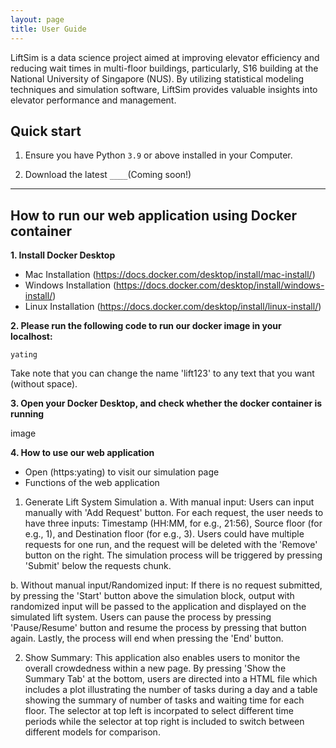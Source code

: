 ```yaml
---
layout: page
title: User Guide
---
```


LiftSim is a data science project aimed at improving elevator efficiency and reducing wait times in multi-floor 
buildings, particularly, S16 building at the National University of Singapore (NUS). By utilizing statistical modeling 
techniques and simulation software, LiftSim provides valuable insights into elevator performance and management. 

## Quick start

1. Ensure you have Python `3.9` or above installed in your Computer.

2. Download the latest `____`(Coming soon!)

--------------------------------------------------------------------------------------------------------------------

## How to run our web application using Docker container

**1. Install Docker Desktop** 
- Mac Installation (https://docs.docker.com/desktop/install/mac-install/)
- Windows Installation (https://docs.docker.com/desktop/install/windows-install/)
- Linux Installation (https://docs.docker.com/desktop/install/linux-install/)

**2. Please run the following code to run our docker image in your localhost:**

```linux 
yating
```

Take note that you can change the name 'lift123' to any text that you want (without space).

**3. Open your Docker Desktop, and check whether the docker container is running**

image

**4. How to use our web application**

- Open (https:yating) to visit our simulation page
- Functions of the web application

1. Generate Lift System Simulation
a. With manual input:
Users can input manually with 'Add Request' button. For each request, the user needs to have three inputs: Timestamp (HH:MM, for e.g., 21:56), Source floor (for e.g., 1), and Destination floor (for e.g., 3). Users could have multiple requests for one run, and the request will be deleted with the 'Remove' button on the right. The simulation process will be triggered by pressing 'Submit' below the requests chunk.

b. Without manual input/Randomized input:
If there is no request submitted, by pressing the 'Start' button above the simulation block, output with randomized input will be passed to the application and displayed on the simulated lift system. Users can pause the process by pressing 'Pause/Resume' button and resume the process by pressing that button again. Lastly, the process will end when pressing the 'End' button.

2. Show Summary:
This application also enables users to monitor the overall crowdedness within a new page. By pressing 'Show the Summary Tab' at the bottom, users are directed into a HTML file which includes a plot illustrating the number of tasks during a day and a table showing the summary of number of tasks and waiting time for each floor. The selector at top left is incorpated to select different time periods while the selector at top right is included to switch between different models for comparison.
